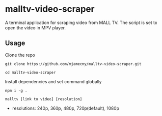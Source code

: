 # malltv-video-scraper

A terminal application for scraping video from MALL TV. The script is set to open the video in MPV player.

## Usage

Clone the repo

`git clone https://github.com/mjamecny/malltv-video-scraper.git`

`cd malltv-video-scraper`

Install dependencies and set command globally

`npm i -g .`

`malltv [link to video] [resolution] `

- resolutions: 240p, 360p, 480p, 720p(default), 1080p
